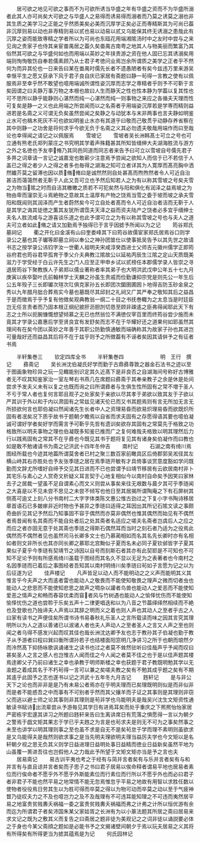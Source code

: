 <!-- { "loadSidebar": true } -->
　　居可欲之地见可欲之事而不为可欲所诱当华盛之年有华盛之资而不为华盛所溺者此其人亦可尚矣大可欲之与华盛人之易得而诱易得而溺者而乃莫之诱莫之溺也非其生质之美学习之正能之乎然质美矣必美而沉厚学正矣必正而専精斯其为可尚已葢非沉厚则易以动也非専精则易以贰也易以动易以贰又乌能保其终无诱溺之患哉此有沉厚之姿而能致専精之学者所以为可尚也东瓯花用端湘隂汤时中之友时中尝与之来见询之贵家子也侍其亲宦畨禺居之葢久矣畨禺古南粤之地其人与物美丽而繁富乃其俗然其可欲之与华盛何如也而用端以英妙之年挟贵游之资在他人固已忘其诱溺矣用端则恂恂敬饬自奉若儒素顾乃从士君子考徳问业焉岂余所谓质之美学之正者乎不然何为而异其伦也一日来告曰某在畨禺时儒先长者不遗愚陋者有矣今兹违万里来游吴幸惬平生之愿又获承下风于君子良自庆已家居有斋题曰静一茍得一言教之使有以佩服焉非至幸乎然不敢望也噫用端诚所谓性姿沉厚而志学之専精者乎则予不可靳于言矣因谓之曰夫静万事万物之本根也故曰人生而静天之性也性本静为学葢以复其性也可不思所以静乎能静则心湛然而纯一心湛然而纯一则事物之来应之各循夫天理而性可复矣是静一之义也此用端之所尝闻而以之名斋者乎用端姿沉厚若是学専而精则益进若是名斋之义可谓无负矣虽然尝闻之矣静之与动犹本与末非两事也言夫静如明鉴止水可也槁木死灰不可也欲如明鉴止水亦有其道乎曰敬而己敬贯乎动静存养省察在其中则静一之功舍是将何求乎今欲无负于名斋之义其必勿遗夫敬哉用端作而曰至哉论也幸得闻之请记之以佩服焉
　　雪坡记
　　雪坡者吴长洲韩髙士可立之号也可立通有熊老氏郑列蒙庄之书究明其学着声殊籍甚其所知皆缙绅大夫湖海胜流与游方之外之名徳也予友李脩乃其同邑同道而同志者来告予曰可立以雪坡自号儒先君子多畀之词章请一言记之诚嘉宠也敢蕲少注意焉予尝闻之欲知人而信于已不若信于人盖已之得之者少人之得之者多也毎得之湖海之知可立者详其为人寛厚而髙亮胸中洒然纎芥莫之留滞也因以质脩脩曰是诚然然则自处甚髙而煦煦然者令人可近自治甚洁而蔼蔼然者无靳于人此又吾可立也予然后知若人之为有以称其雪坡之号矣夫雪之为物当隂之时而自洁其皦皦之质若不可犯矣然与阳和俱化有润泽之益焉坡之为物由卑而寖崇无斗焉絶物之意故其土温厚有产物之饶焉当雪之委于坡而坡之承夫雪阳和既闿则其润泽而产生者蔚然矣今可立自处者髙而令人可近自治者洁而无靳于人是其学之诲其徒徳之薫其友犹所谓霑夫天泽之益而资夫陆产之饶者必多宜乎缙绅士夫名人胜流咸与之游喜谈乐道之也此予谓可立之为有以称其雪坡之号也与夫人之道夫可立者如此脩之请又加勤焉予独得已于言乎因摅予所闻以为之记
　　筠谷郑氏墓祠记
　　衢之开化曰金溪有山曰奎娄峰其下曰筠谷故儒宦家郑氏居焉谷口则学录公之墓也其子瓛等即墓立祠以奉公之神孙团筮仕以使事抵吴告予以其先世之故请书志之按学录公讳钧字汝一世衢人祖明夫宋咸淳癸酉进士父师吉元徽州儒学正即筠谷府君也筠谷君早孤育于季父介夫典教江隂故公以延祐丙辰生江隂之定山天质既美滋力于学受经于白云许先生之门人应至正甲申乡试以贰榜任本郡儒学录人皆崇之寻退居筠谷下聚教族人子弟郑以儒业著称者率其弟子也大明洪武戊申公年五十七九月庚寅以疾卒娶叶氏前翰林学士天麟之孙虽生贵戚而俭勤谦抑宗党是则先公一年生后公五年殁子三长即瓛次瑄次玒俱克家孙五长即团次圞圉圃囦卜地得吉防玉砂金泉之秀以九年腊月朏合葬焉实今墓也墓既尽其邱封之礼祠又广其严奉之敬知其后之益昌于是而徴焉于乎予复有他徴矣观典教翁一纲二十目之书抚巻輙为之太息当是时廷臣岂无任言责者而乃固本根正纲纪披肝沥胆剀切恳至顾非疎逺之臣弗得闻耶此天下有志之士所以扼腕慷慨想望倾慕之无已也然翁位不满徳仅宰百里而终筠谷尝少施而未竟其才学录公嘉惠后学至贤良宜有发舒矣而志不在于华耀好还之道果何如耶虽然其理间有在矣今团以英妙之年善于其职公防勤慎通敏而端确称其为故家子孙也其进岂可量哉好还而益昌其后将不在于兹乎则予之所徴葢有不诬者矣因其请倂予之有征者书焉



　　半轩集巻三
　　钦定四库全书
　　半轩集巻四　　　　　　　明　王行　撰记
　　彞斋记
　　吴长洲沈伯凝氏好学而勤于古鼎彞尊敦之器金石法书之迹以至于图画象物珍异之玩一见輙能别识定其久近髙下是非良否之自湖海间号称好古博雅者无不叹其知鉴家治一室左琴右书燕几在席题曰彞斋于其奉亲教子之余是休是处间尝求予发夫义未有以复之也既而询之曰所谓彞者与生俱生性所固有之常不増于圣人不亏于常人者也复何言耶且观子之处家矣于亲欲以尽其孝于弟欲以致其友于子欲以严其训于外以和于内以肃固有之常兹见诸天伦已而又书其题焉则有言无所加无言无所损欲何言也耶伯凝曰然闻诸先生长者中人之资理易昏而欲易炽理易昏而欲既炽所固有者冺矣况下质乎故书于题朝夕瞻焉以自省而求夫固有之存愿得语其要也噫伯凝诚可谓好学者矣好学而需言予可靳乎先哲有遗训矣欲存其固有之常莫先于格致之功格致所以明夫事物之理也伯凝既多知鉴已推而广之复何难哉夫格致以明其理然后力行以践焉固有之常其不在乎彞也今既见其书于题将复见其有诸身矣伯凝作而曰教也如是敢不勉诸请书为斋之记洪武十四年冬仲吉
　　南村记
　　石湖之南有绮川焉图经所载也今迹其地葢所谓莫舍者已村之聚三数百家前瞰具区后倚郡郭吴淞径其左横山峙其右亦胜处也予友张季琏之居在焉季琏开敏有才具倚事谈赏意度豁如学问既勤而文辞尤所嗜好自缔予交见其日进而不已也尝谓予曰靖节移居有云欲居南村非卜其宅乐与素心之人赏奇文析疑义耳言契于心地复相似今以南村自命矣予因笑曰家林去子之居裁一望虽不足自谓素心而文义则尝从事矣来往无艰数与晨夕其可乎季琏闻之大喜是以不见未尝不思见之未尝不倾写也他日至其居揭所谓陶庵之下有石屏树其侧髙可逾丈上刻八分书南村二大字字体类陈文惠公惟古劲过之下复小字书陶诗移居章首语石已多皴瘃非近时物也予甚异之季琏曰适得之耳因出其所记石隂文读之事颇奇曲折见其记予然后乃知事固不容于偶然而亦莫非偶然也惟其偶然而始见有不偶然者焉昔闻有名其斋而不能自处者后之处其斋者名适应之嗟夫名斋者岂虞后人之应之而应之者亦固无意于处其斋也季琏之得斯石偶然耳而当时之刻石者乃适为之役焉此偶然而不偶然者见也虽然司马长卿多文士也乃慕蔺相如而名其名先长卿时亦有名相如者则文非所长也其亦同长卿之慕耶北宫黝似子夏而名未必同子夏钦邺皆字子夏其果似子夏乎今季琏有契靖节之诗因以自号而刻斯石者其亦有此契耶是不可知也不可知不足论予则有所感焉绮川虽载于图经而其名久不显以无足为之表著者也今南村之名因季琏而已着后之事图经者吾知其以南村明绮川矣季琏曰茍如子言愿为记之以为后征遂为记
　　佳声楼记
　　凡声皆足以动人而不能明动之之义声而能明其义其惟言乎今夫声之大而逺者雷也能动人之敬畏而不能使知敬畏之理声之微而切者虫也能动人之悲思而不能使知悲思之故声之啁杂以讙者鸟兽也能动人之爱恶而不能使知爱恶之情声之和畅而舂容优柔而窅者风与竹树遇也能动人之愉怿忧伤而不能使知愉怿忧伤之道也尝聆于乐矣五声十二律更唱迭和以为八音之节葢绎绎然相续而不絶也及登歌也乃独谛夫人声焉以其辞之明而义之着也则人声也其动人之至者乎古之人曰家有读书之声便佳矣所谓书诗书易春秋礼乐圣人之言所载读而味之因其言究其理明所以为人之道以善诸已以淑诸人者也夫人声动人之至者圣人之言又人声之至也则闻之者乌得不感发兴起而叹其佳也哉长洲沈达卿予友也志于教孙其子伯凝也勤于教子从予游者曰程曰巽曰衡所谓孙若子也结楼面阳窓明几净讲习之所于也朝而琅然夕而泠然髙下抑扬咏歌讽诵诸生之读书也过之者莫不耸然驻听曰佳哉声乎予闻而叹曰甚矣圣人之言之感人也岂惟古人闻而佳之今人闻之者莫不佳之也于是以佳声题其楼焉逹卿父子乃前曰诸生之幸也承教于明师斯楼之幸也获题于君子教既明勉其学以无渝题之着成其名于不朽茍得一言可以兼之矣嗟夫教之矣有不勉其成乎题之矣有不期其逺乎此固予之志也遂书以记之洪武十五年冬九月吉记
　　韪轩记
　　是与非公天下之论也而非非是是乃有未易公者焉亦在乎明夫理而已矣理既明则似是而非似非而是者不能惑吾之中而事有不可别者乎然而其父攘羊而子证之其事则是其理则非窃父而逃以避士师之论其事则非其理则是茍非学也乌能明夫是哉吴兴沈生文矩资性通敏读书赋诗出流辈尝从予游毎见其学日有进焉耳矣而处乎重庆之下熈熈怡怡家居严密栋宇宏邃其讲习之所题曰韪轩来告曰生离讲席日有荒落之惧愿得一言以为朝夕之警焉于戯文矩其果志于学已乎夫韪之为言是也茍求夫是则无不可为之事矣然事之未至也讲学以明其理则事之至也虽不求是自无不是矣茍怠于学而理不素明则虽欲求是又乌能得夫是哉然则欲求事之是当先明夫理欲明夫理当益厉夫学也今文矩以是名轩朝夕视之思无负其义则学日益进理日益明处事日益精而徳业日益新矣虽然平地为山虽覆一篑进吾往也岂假他人之力哉此予所望于文矩文矩亦当是予之言也夫
　　居易斋记
　　易古训平夷也考之于经有与简并言者矣有与乐并言者矣有与和并言有与直且谅并言者矣而子思子之书曰君子居易以俟命释者谓易平地也居易者素位而行俟命者不愿乎外不愿乎外斯能素位而行素位而行所以不愿乎外也而必曰君子者非君子不能也然平易之地常情不能无忽焉惟忽乎平易之地故有用智以求胜任数以使物者役役焉日劳其生以为胜可得而卒莫之得以为物可动而卒莫之动以至于气疲神瞀乃徒叹夫力之不及也噫岂力之及不及哉理有不可违耳能知理之不可违而夷然居平易之地富贵贫贱夀夭祸福一委之富贵贫贱夀夭祸福而弗之计弗之计所以恒优游有余而迄为所谓君子者矣沛国朱某父家姑胥之长洲有为以小篆法题其所居之斋曰居易来求文记之既为之敷其义而复告之曰斋居之题非徒为美观记之之词非徒以诵説要必体之于身也今某父斋顔之题如是必能书予之文揭诸壁间朝夕于焉以玩夫居易之义其将有所得矣有所得更当为摅其蕴焉是为记
　　何氏园林记
